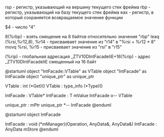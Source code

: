 rsp - регистр, указывающий на вершину текущего стек фрейма
rbp - регистр, указывающий на базу текущего стек фрейма
eax - регистр, в который сохраняется возвращаемое значение функции

$4 - число "4"

8(%rbp) - взять смещение на 8 байтов относительно значения "rbp"
leaq	(%rsi,%r12,8), %r14 - присваивает значение из "r14" в "%rsi + %r12 * 8"
movq    %rsi, %r15 - присваевает значение из "rsi" в "r15"

(%rip) - глобальная адресация
_ZTV10DIntFacadeIiE+16(%rip) - адрес _ZTV10DIntFacadeIiE смещенный на 16 байт

@startuml
object "IntFacade<T>::VTable" as VTable
object "IntFacade<T>" as IntFacade
object "unique_ptr<IIntFacade>" as unique_ptr

VTable : int (*Get)()
VTable : type_info (*Type)()

IntFacade : VTable*
IntFacade : T mValue
IntFacade o-- VTable

unique_ptr : mPtr
unique_ptr *-- IntFacade
@enduml


@startuml
object IntFacade

IntFacade : void (*mManager)(Operation, AnyData&, AnyData&)
IntFacade : AnyData mStore
@enduml